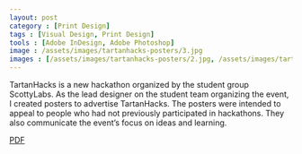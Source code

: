 ```yaml
---
layout: post
category : [Print Design]
tags : [Visual Design, Print Design]
tools : [Adobe InDesign, Adobe Photoshop]
image : /assets/images/tartanhacks-posters/3.jpg
images : [/assets/images/tartanhacks-posters/2.jpg, /assets/images/tartanhacks-posters/3.jpg, /assets/images/tartanhacks-posters/1.jpg]
---
```


<p class="description">
TartanHacks is a new hackathon organized by the student group
ScottyLabs. As the lead designer on the student team organizing the event, I created posters to advertise
TartanHacks. The posters were intended to appeal to people who had not previously participated in
hackathons. They also communicate the event’s focus on ideas and learning. </p>

<p><a class = "button large" href="/assets/pdf/tartanhacks-posters.pdf">PDF</a></p>